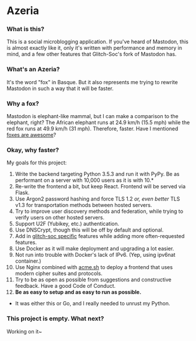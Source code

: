 # Azeria

### What is this?

This is a social microblogging application. If you've heard of Mastodon, this is almost exactly like it, only it's written with 
performance and memory in mind, and a few other features that Glitch-Soc's fork of Mastodon has.

### What's an Azeria?

It's the word "fox" in Basque. But it also represents me trying to rewrite Mastodon in such a way that it will be faster.

### Why a fox?

Mastodon is elephant-like mammal, but I can make a comparison to the elephant, right? The African elephant runs at 24.9 km/h (15.5 
mph) while the red fox runs at 49.9 km/h (31 mph). Therefore, faster. Have I mentioned [foxes are awesome](https://static.boredpanda.com/blog/wp-content/uploads/2014/03/amazing-fox-photos-5.jpg)?

### Okay, why faster?

My goals for this project:

1. Write the backend targeting Python 3.5.3 and run it with PyPy. Be as performant on a server with 10,000 users as it is with 10.*
1. Re-write the frontend a bit, but keep React. Frontend will be served via Flask.
1. Use Argon2 password hashing and force TLS 1.2 *or, even better* TLS v1.3 for transportation methods between hosted servers.
1. Try to improve user discovery methods and federation, while trying to verify users on other hosted servers.
1. Support U2F (Yubikey, etc.) authentication.
1. Use DNSCrypt, though this will be off by default and optional.
1. Add in [glitch-soc specific](https://glitch-soc.github.io/docs/) features while adding more often-requested features.
1. Use Docker as it will make deployment and upgrading a lot easier.
1. Not run into trouble with Docker's lack of IPv6. (Yep, using ipv6nat container.)
1. Use Nginx combined with [acme.sh](https://acme.sh) to deploy a frontend that uses modern cipher suites and protocols.
1. Try to be as open as possible from suggestions and constructive feedback. Have a good Code of Conduct.
1. **Be as easy to setup and as easy to run as possible.**

* It was either this or Go, and I really needed to unrust my Python.

### This project is empty. What next?

Working on it~
